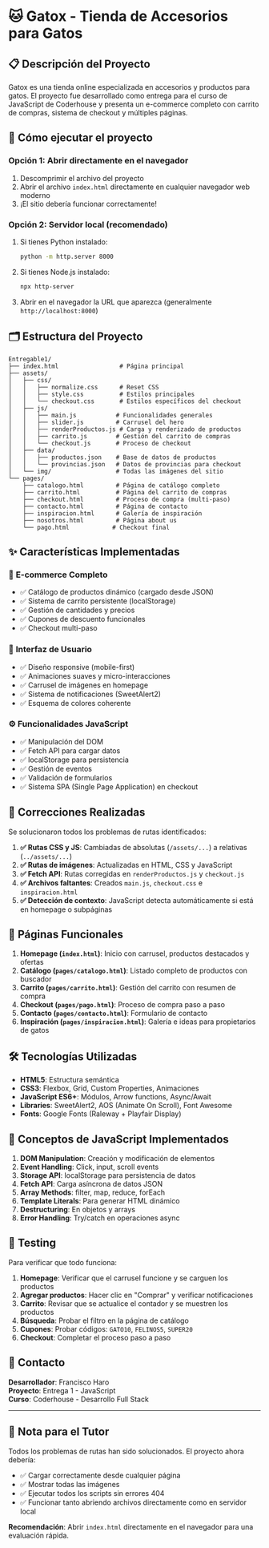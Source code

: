 # 🐱 Gatox - Tienda de Accesorios para Gatos

## 📋 Descripción del Proyecto

Gatox es una tienda online especializada en accesorios y productos para gatos. El proyecto fue desarrollado como entrega para el curso de JavaScript de Coderhouse y presenta un e-commerce completo con carrito de compras, sistema de checkout y múltiples páginas.

## 🚀 Cómo ejecutar el proyecto

### Opción 1: Abrir directamente en el navegador

1. Descomprimir el archivo del proyecto
2. Abrir el archivo `index.html` directamente en cualquier navegador web moderno
3. ¡El sitio debería funcionar correctamente!

### Opción 2: Servidor local (recomendado)

1. Si tienes Python instalado:
   ```bash
   python -m http.server 8000
   ```
2. Si tienes Node.js instalado:
   ```bash
   npx http-server
   ```
3. Abrir en el navegador la URL que aparezca (generalmente `http://localhost:8000`)

## 🗂️ Estructura del Proyecto

```
Entregable1/
├── index.html                 # Página principal
├── assets/
│   ├── css/
│   │   ├── normalize.css      # Reset CSS
│   │   ├── style.css          # Estilos principales
│   │   └── checkout.css       # Estilos específicos del checkout
│   ├── js/
│   │   ├── main.js           # Funcionalidades generales
│   │   ├── slider.js         # Carrusel del hero
│   │   ├── renderProductos.js # Carga y renderizado de productos
│   │   ├── carrito.js        # Gestión del carrito de compras
│   │   └── checkout.js       # Proceso de checkout
│   ├── data/
│   │   ├── productos.json    # Base de datos de productos
│   │   └── provincias.json   # Datos de provincias para checkout
│   └── img/                  # Todas las imágenes del sitio
└── pages/
    ├── catalogo.html         # Página de catálogo completo
    ├── carrito.html          # Página del carrito de compras
    ├── checkout.html         # Proceso de compra (multi-paso)
    ├── contacto.html         # Página de contacto
    ├── inspiracion.html      # Galería de inspiración
    ├── nosotros.html         # Página about us
    └── pago.html            # Checkout final
```

## ✨ Características Implementadas

### 🛒 **E-commerce Completo**

- ✅ Catálogo de productos dinámico (cargado desde JSON)
- ✅ Sistema de carrito persistente (localStorage)
- ✅ Gestión de cantidades y precios
- ✅ Cupones de descuento funcionales
- ✅ Checkout multi-paso

### 🎨 **Interfaz de Usuario**

- ✅ Diseño responsive (mobile-first)
- ✅ Animaciones suaves y micro-interacciones
- ✅ Carrusel de imágenes en homepage
- ✅ Sistema de notificaciones (SweetAlert2)
- ✅ Esquema de colores coherente

### ⚙️ **Funcionalidades JavaScript**

- ✅ Manipulación del DOM
- ✅ Fetch API para cargar datos
- ✅ localStorage para persistencia
- ✅ Gestión de eventos
- ✅ Validación de formularios
- ✅ Sistema SPA (Single Page Application) en checkout

## 🔧 Correcciones Realizadas

Se solucionaron todos los problemas de rutas identificados:

1. **✅ Rutas CSS y JS**: Cambiadas de absolutas (`/assets/...`) a relativas (`../assets/...`)
2. **✅ Rutas de imágenes**: Actualizadas en HTML, CSS y JavaScript
3. **✅ Fetch API**: Rutas corregidas en `renderProductos.js` y `checkout.js`
4. **✅ Archivos faltantes**: Creados `main.js`, `checkout.css` e `inspiracion.html`
5. **✅ Detección de contexto**: JavaScript detecta automáticamente si está en homepage o subpáginas

## 📱 Páginas Funcionales

1. **Homepage (`index.html`)**: Inicio con carrusel, productos destacados y ofertas
2. **Catálogo (`pages/catalogo.html`)**: Listado completo de productos con buscador
3. **Carrito (`pages/carrito.html`)**: Gestión del carrito con resumen de compra
4. **Checkout (`pages/pago.html`)**: Proceso de compra paso a paso
5. **Contacto (`pages/contacto.html`)**: Formulario de contacto
6. **Inspiración (`pages/inspiracion.html`)**: Galería e ideas para propietarios de gatos

## 🛠️ Tecnologías Utilizadas

- **HTML5**: Estructura semántica
- **CSS3**: Flexbox, Grid, Custom Properties, Animaciones
- **JavaScript ES6+**: Módulos, Arrow functions, Async/Await
- **Libraries**: SweetAlert2, AOS (Animate On Scroll), Font Awesome
- **Fonts**: Google Fonts (Raleway + Playfair Display)

## 🎯 Conceptos de JavaScript Implementados

1. **DOM Manipulation**: Creación y modificación de elementos
2. **Event Handling**: Click, input, scroll events
3. **Storage API**: localStorage para persistencia de datos
4. **Fetch API**: Carga asíncrona de datos JSON
5. **Array Methods**: filter, map, reduce, forEach
6. **Template Literals**: Para generar HTML dinámico
7. **Destructuring**: En objetos y arrays
8. **Error Handling**: Try/catch en operaciones async

## 🐛 Testing

Para verificar que todo funciona:

1. **Homepage**: Verificar que el carrusel funcione y se carguen los productos
2. **Agregar productos**: Hacer clic en "Comprar" y verificar notificaciones
3. **Carrito**: Revisar que se actualice el contador y se muestren los productos
4. **Búsqueda**: Probar el filtro en la página de catálogo
5. **Cupones**: Probar códigos: `GATO10`, `FELINOS5`, `SUPER20`
6. **Checkout**: Completar el proceso paso a paso

## 📧 Contacto

**Desarrollador**: Francisco Haro  
**Proyecto**: Entrega 1 - JavaScript  
**Curso**: Coderhouse - Desarrollo Full Stack

---

## 🚨 Nota para el Tutor

Todos los problemas de rutas han sido solucionados. El proyecto ahora debería:

- ✅ Cargar correctamente desde cualquier página
- ✅ Mostrar todas las imágenes
- ✅ Ejecutar todos los scripts sin errores 404
- ✅ Funcionar tanto abriendo archivos directamente como en servidor local

**Recomendación**: Abrir `index.html` directamente en el navegador para una evaluación rápida.
